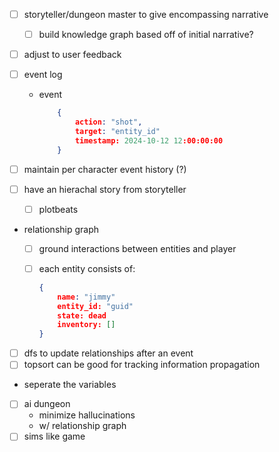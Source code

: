 - [ ] storyteller/dungeon master to give encompassing narrative
  - [ ] build knowledge graph based off of initial narrative?
- [ ] adjust to user feedback

- [ ] event log
  - event

    ```json
        {
            action: "shot",
            target: "entity_id"
            timestamp: 2024-10-12 12:00:00:00
        }
    ```

- [ ] maintain per character event history (?)

- [ ] have an hierachal story from storyteller
  - [ ] plotbeats

- relationship graph
  - [ ] ground interactions between entities and player
  - [ ] each entity consists of:

    ```json
    {
        name: "jimmy"
        entity_id: "guid"
        state: dead
        inventory: []
    }
    ```

- [ ] dfs to update relationships after an event
- [ ] topsort can be good for tracking information propagation

- seperate the variables
- [ ] ai dungeon
  - minimize hallucinations
  - w/ relationship graph
- [ ] sims like game

